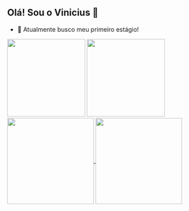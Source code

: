 ## Olá! Sou o Vinicius 👋

- 🔭 Atualmente busco meu primeiro estágio!

<div>
<img height="180cm" src="https://github-readme-stats.vercel.app/api?username=vini2sousa&show_icons=true&theme=dark#gh-dark-mode-only"/>
<img height="180cm" src="https://github-readme-stats.vercel.app/api/top-langs/?username=anuraghazra&layout=compact"/>


</div>

<a href="https://github.com/vini2sousa/github-readme-stats">
  <img height=200 align="center" src="https://github-readme-stats.vercel.app/api?username=vini2sousa&show_icons=true&theme=dark#gh-dark-mode-only"" />
</a>
<a href="https://github.com/vini2sousa/convoychat">
  <img height=200 align="center" src="https://github-readme-stats.vercel.app/api/top-langs/?username=anuraghazra&layout=compact" />
</a>
